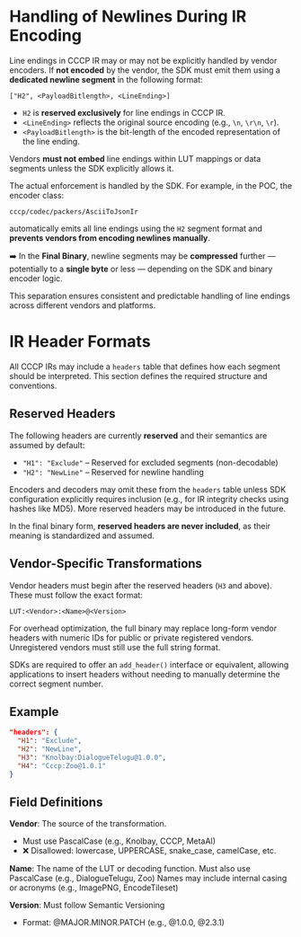 # Handling of Newlines During IR Encoding

Line endings in CCCP IR may or may not be explicitly handled by vendor encoders. If **not encoded** by the vendor, the SDK must emit them using a **dedicated newline segment** in the following format:

```
["H2", <PayloadBitlength>, <LineEnding>]
```

* `H2` is **reserved exclusively** for line endings in CCCP IR.
* `<LineEnding>` reflects the original source encoding (e.g., `\n`, `\r\n`, `\r`).
* `<PayloadBitlength>` is the bit-length of the encoded representation of the line ending.

Vendors **must not embed** line endings within LUT mappings or data segments unless the SDK explicitly allows it.

The actual enforcement is handled by the SDK. For example, in the POC, the encoder class:

```
cccp/codec/packers/AsciiToJsonIr
```

automatically emits all line endings using the `H2` segment format and **prevents vendors from encoding newlines manually**.

➡️ In the **Final Binary**, newline segments may be **compressed** further — potentially to a **single byte** or less — depending on the SDK and binary encoder logic.

This separation ensures consistent and predictable handling of line endings across different vendors and platforms.

# IR Header Formats

All CCCP IRs may include a `headers` table that defines how each segment should be interpreted. This section defines the required structure and conventions.

## Reserved Headers

The following headers are currently **reserved** and their semantics are assumed by default:

* `"H1": "Exclude"` – Reserved for excluded segments (non-decodable)
* `"H2": "NewLine"` – Reserved for newline handling

Encoders and decoders may omit these from the `headers` table unless SDK configuration explicitly requires inclusion (e.g., for IR integrity checks using hashes like MD5). More reserved headers may be introduced in the future.

In the final binary form, **reserved headers are never included**, as their meaning is standardized and assumed.

## Vendor-Specific Transformations

Vendor headers must begin after the reserved headers (`H3` and above). These must follow the exact format:

`LUT:<Vendor>:<Name>@<Version>`

For overhead optimization, the full binary may replace long-form vendor headers with numeric IDs for public or private registered vendors. Unregistered vendors must still use the full string format.

SDKs are required to offer an `add_header()` interface or equivalent, allowing applications to insert headers without needing to manually determine the correct segment number.

## Example

```json
"headers": {
  "H1": "Exclude",
  "H2": "NewLine",
  "H3": "Knolbay:DialogueTelugu@1.0.0",
  "H4": "Cccp:Zoo@1.0.1"
}
```

## Field Definitions

**Vendor**: The source of the transformation.
- Must use PascalCase (e.g., Knolbay, CCCP, MetaAI)
- ❌ Disallowed: lowercase, UPPERCASE, snake_case, camelCase, etc.

**Name**: The name of the LUT or decoding function.
Must also use PascalCase (e.g., DialogueTelugu, Zoo)
Names may include internal casing or acronyms (e.g., ImagePNG, EncodeTileset)

**Version**: Must follow Semantic Versioning
- Format: @MAJOR.MINOR.PATCH (e.g., @1.0.0, @2.3.1)
